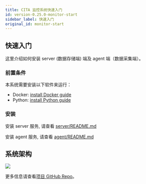 ```yaml
---
title: CITA 监控系统快速入门
id: version-0.25.0-monitor-start
sidebar_label: 快速入门
original_id: monitor-start
---
```


## 快速入门

这里介绍如何安装 server (数据存储端) 端及 agent 端（数据采集端）。

### 前置条件

本系统需要安装以下软件来运行：

* Docker: [install Docker guide](https://docs.docker.com/install/)
* Python: [install Python guide](https://docs.python-guide.org/starting/installation/)

### 安装

安装 server 服务, 请查看 [server/README.md](https://github.com/citahub/cita-monitor/tree/master/server/README.md)

安装 agent 服务, 请查看 [agent/README.md](https://github.com/citahub/cita-monitor/tree/master/agent/README.md)

## 系统架构

![](https://github.com/citahub/cita-monitor/blob/master/docs/imgs/CITA_Monitor_system_architecture-fs8.png)

更多信息请查看[项目 GitHub Repo](https://github.com/citahub/cita-monitor)。
